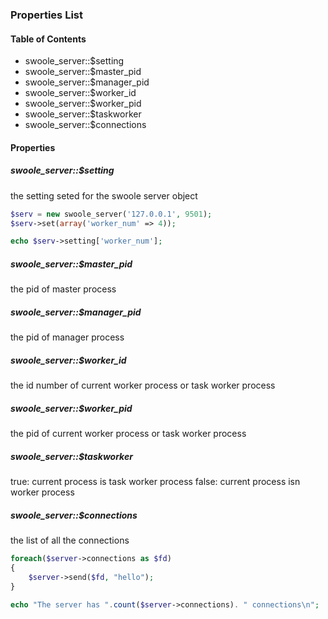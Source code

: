 ### Properties List

#### Table of Contents

- swoole_server::$setting
- swoole_server::$master_pid
- swoole_server::$manager_pid
- swoole_server::$worker_id
- swoole_server::$worker_pid
- swoole_server::$taskworker
- swoole_server::$connections

#### Properties

##### swoole_server::$setting

the setting seted for the swoole server object

```php
$serv = new swoole_server('127.0.0.1', 9501);
$serv->set(array('worker_num' => 4));

echo $serv->setting['worker_num'];
```

##### swoole_server::$master_pid

the pid of master process

##### swoole_server::$manager_pid

the pid of manager process

##### swoole_server::$worker_id

the id number of current worker process or task worker process

##### swoole_server::$worker_pid

the pid of current worker process or task worker process

##### swoole_server::$taskworker

true: current process is task worker process
false: current process isn worker process

##### swoole_server::$connections

the list of all the connections

```php
foreach($server->connections as $fd)
{
    $server->send($fd, "hello");
}

echo "The server has ".count($server->connections). " connections\n";
```

